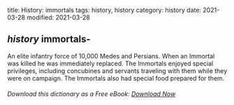 title: History: immortals
tags: history, history
category: history
date: 2021-03-28
modified: 2021-03-28

## _history_  immortals-
An elite infantry force of 10,000 Medes and
Persians.  When an Immortal was killed he was immediately replaced.
The Immortals enjoyed special privileges, including concubines and
servants traveling with them while they were on campaign.  The
Immortals also had special food prepared for them.


###### Download *this* dictionary as a Free eBook: [Download Now]({static}static/SerfHistoryDictionary.pdf)

